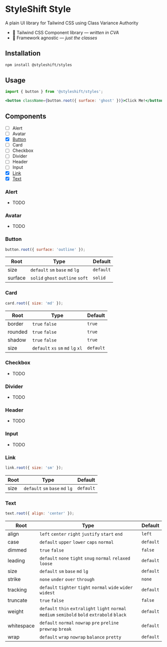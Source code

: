 # StyleShift Style

A plain UI library for Tailwind CSS using Class Variance Authority

- 🎨 Tailwind CSS Component library — _written in CVA_
- 🎯 Framework agnostic — _just the classes_

## Installation

```bash
npm install @styleshift/styles
```

## Usage

```jsx
import { button } from '@styleshift/styles';

<button className={button.root({ surface: 'ghost' })}>Click Me!</button>;
```

## Components

- [ ] Alert
- [ ] Avatar
- [x] [Button](#button)
- [ ] Card
- [ ] Checkbox
- [ ] Divider
- [ ] Header
- [ ] Input
- [x] [Link](#link)
- [x] [Text](#text)

### Alert

- TODO

### Avatar

- TODO

### Button

```js
button.root({ surface: 'outline' });
```

| Root    | Type                             | Default   |
| ------- | -------------------------------- | --------- |
| size    | `default` `sm` `base` `md` `lg`  | `default` |
| surface | `solid` `ghost` `outline` `soft` | `solid`   |

### Card

```js
card.root({ size: 'md' });
```

| Root    | Type                               | Default   |
| ------- | ---------------------------------- | --------- |
| border  | `true` `false`                     | `true`    |
| rounded | `true` `false`                     | `true`    |
| shadow  | `true` `false`                     | `true`    |
| size    | `default` `xs` `sm` `md` `lg` `xl` | `default` |

### Checkbox

- TODO

### Divider

- TODO

### Header

- TODO

### Input

- TODO

### Link

```js
link.root({ size: 'sm' });
```

| Root | Type                            | Default   |
| ---- | ------------------------------- | --------- |
| size | `default` `sm` `base` `md` `lg` | `default` |

### Text

```js
text.root({ align: 'center' });
```

| Root       | Type                                                                                          | Default   |
| ---------- | --------------------------------------------------------------------------------------------- | --------- |
| align      | `left` `center` `right` `justify` `start` `end`                                               | `left`    |
| case       | `default` `upper` `lower` `caps` `normal`                                                     | `default` |
| dimmed     | `true` `false`                                                                                | `false`   |
| leading    | `default` `none` `tight` `snug` `normal` `relaxed` `loose`                                    | `default` |
| size       | `default` `sm` `base` `md` `lg`                                                               | `default` |
| strike     | `none` `under` `over` `through`                                                               | `none`    |
| tracking   | `default` `tighter` `tight` `normal` `wide` `wider` `widest`                                  | `default` |
| truncate   | `true` `false`                                                                                | `false`   |
| weight     | `default` `thin` `extralight` `light` `normal` `medium` `semibold` `bold` `extrabold` `black` | `default` |
| whitespace | `default` `normal` `nowrap` `pre` `preline` `prewrap` `break`                                 | `default` |
| wrap       | `default` `wrap` `nowrap` `balance` `pretty`                                                  | `default` |

